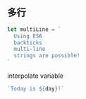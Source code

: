 ## 多行

```js
let multiLine = `
  Using ES6
  backticks
  multi-line
  strings are possible!
`
```

interpolate variable
```js
`Today is ${day}!`
```